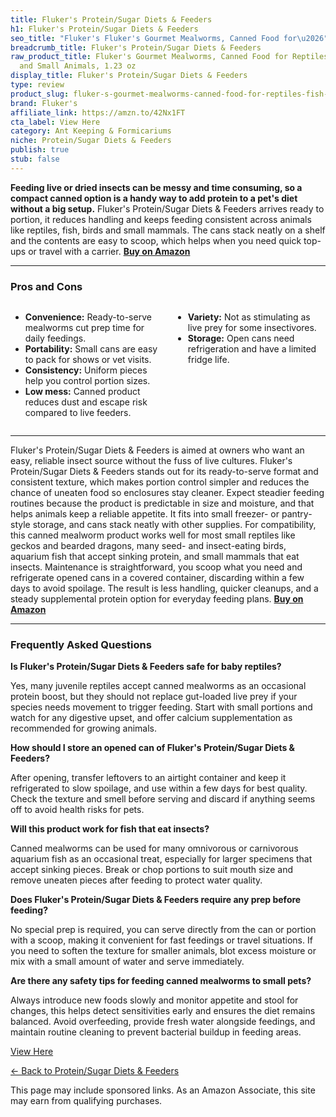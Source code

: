 ```yaml
---
title: Fluker's Protein/Sugar Diets & Feeders
h1: Fluker's Protein/Sugar Diets & Feeders
seo_title: "Fluker's Fluker's Gourmet Mealworms, Canned Food for\u2026"
breadcrumb_title: Fluker's Protein/Sugar Diets & Feeders
raw_product_title: Fluker's Gourmet Mealworms, Canned Food for Reptiles, Fish, Birds
  and Small Animals, 1.23 oz
display_title: Fluker's Protein/Sugar Diets & Feeders
type: review
product_slug: fluker-s-gourmet-mealworms-canned-food-for-reptiles-fish-birds-and-smal-1f93bd76
brand: Fluker's
affiliate_link: https://amzn.to/42Nx1FT
cta_label: View Here
category: Ant Keeping & Formicariums
niche: Protein/Sugar Diets & Feeders
publish: true
stub: false
---
```


<div id="intro" class="full-width">
  <p><strong>Feeding live or dried insects can be messy and time consuming, so a compact canned option is a handy way to add protein to a pet's diet without a big setup.</strong> Fluker's Protein/Sugar Diets & Feeders arrives ready to portion, it reduces handling and keeps feeding consistent across animals like reptiles, fish, birds and small mammals. The cans stack neatly on a shelf and the contents are easy to scoop, which helps when you need quick top-ups or travel with a carrier. <a href="https://amzn.to/42Nx1FT" rel="nofollow sponsored noopener" target="_blank"><strong>Buy on Amazon</strong></a></p>
</div>

<hr />
<h3 id="pros-cons">Pros and Cons</h3>
<div class="pc-grid" style="display:grid;grid-template-columns:1fr 1fr;gap:16px;">
  <ul>
    <li><strong>Convenience:</strong> Ready-to-serve mealworms cut prep time for daily feedings.</li>
    <li><strong>Portability:</strong> Small cans are easy to pack for shows or vet visits.</li>
    <li><strong>Consistency:</strong> Uniform pieces help you control portion sizes.</li>
    <li><strong>Low mess:</strong> Canned product reduces dust and escape risk compared to live feeders.</li>
  </ul>
  <ul>
    <li><strong>Variety:</strong> Not as stimulating as live prey for some insectivores.</li>
    <li><strong>Storage:</strong> Open cans need refrigeration and have a limited fridge life.</li>
  </ul>
</div>
<hr />

<div class="full-width">
  <p>Fluker's Protein/Sugar Diets & Feeders is aimed at owners who want an easy, reliable insect source without the fuss of live cultures. Fluker's Protein/Sugar Diets & Feeders stands out for its ready-to-serve format and consistent texture, which makes portion control simpler and reduces the chance of uneaten food so enclosures stay cleaner. Expect steadier feeding routines because the product is predictable in size and moisture, and that helps animals keep a reliable appetite. It fits into small freezer- or pantry-style storage, and cans stack neatly with other supplies. For compatibility, this canned mealworm product works well for most small reptiles like geckos and bearded dragons, many seed- and insect-eating birds, aquarium fish that accept sinking protein, and small mammals that eat insects. Maintenance is straightforward, you scoop what you need and refrigerate opened cans in a covered container, discarding within a few days to avoid spoilage. The result is less handling, quicker cleanups, and a steady supplemental protein option for everyday feeding plans. <a href="https://amzn.to/42Nx1FT" rel="nofollow sponsored noopener" target="_blank"><strong>Buy on Amazon</strong></a></p>
</div>

<hr />
<h3 id="faqs">Frequently Asked Questions</h3>

<p><strong>Is Fluker's Protein/Sugar Diets & Feeders safe for baby reptiles?</strong></p>
<p>Yes, many juvenile reptiles accept canned mealworms as an occasional protein boost, but they should not replace gut-loaded live prey if your species needs movement to trigger feeding. Start with small portions and watch for any digestive upset, and offer calcium supplementation as recommended for growing animals.</p>

<p><strong>How should I store an opened can of Fluker's Protein/Sugar Diets & Feeders?</strong></p>
<p>After opening, transfer leftovers to an airtight container and keep it refrigerated to slow spoilage, and use within a few days for best quality. Check the texture and smell before serving and discard if anything seems off to avoid health risks for pets.</p>

<p><strong>Will this product work for fish that eat insects?</strong></p>
<p>Canned mealworms can be used for many omnivorous or carnivorous aquarium fish as an occasional treat, especially for larger specimens that accept sinking pieces. Break or chop portions to suit mouth size and remove uneaten pieces after feeding to protect water quality.</p>

<p><strong>Does Fluker's Protein/Sugar Diets & Feeders require any prep before feeding?</strong></p>
<p>No special prep is required, you can serve directly from the can or portion with a scoop, making it convenient for fast feedings or travel situations. If you need to soften the texture for smaller animals, blot excess moisture or mix with a small amount of water and serve immediately.</p>

<p><strong>Are there any safety tips for feeding canned mealworms to small pets?</strong></p>
<p>Always introduce new foods slowly and monitor appetite and stool for changes, this helps detect sensitivities early and ensures the diet remains balanced. Avoid overfeeding, provide fresh water alongside feedings, and maintain routine cleaning to prevent bacterial buildup in feeding areas.</p>
<p><a class="btn" href="https://amzn.to/42Nx1FT" target="_blank" rel="nofollow sponsored noopener">View Here</a></p>
<p><a href="/roundups/ant-keeping-formicariums/protein-sugar-diets-feeders/">← Back to Protein/Sugar Diets & Feeders</a></p>
<aside class="disclosure">This page may include sponsored links. As an Amazon Associate, this site may earn from qualifying purchases.</aside>
